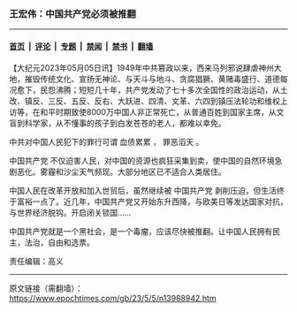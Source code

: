 ### 王宏伟：中国共产党必须被推翻

---

#### [首页](../../../..?n13988942) &nbsp;|&nbsp; [评论](../../../../../epoch-comment?n13988942) &nbsp;|&nbsp; [专题](../../../../../epoch-special?n13988942) &nbsp;|&nbsp; [禁闻](../../../../../epoch-news?n13988942) &nbsp;|&nbsp; [禁书](../../../../../books?n13988942) &nbsp;|&nbsp; [翻墙](https://github.com/gfw-breaker/nogfw/blob/master/README.md?n13988942)


<div class="post_content" id="artbody" itemprop="articleBody">
 <!-- article content begin -->
 <p>
  【大纪元2023年05月05日讯】1949年中共篡政以来，西来马列邪说肆虐神州大地，摧毁传统文化、宣扬无神论、与天斗与地斗、贪腐猖獗、黄赌毒盛行、道德每况愈下，民怨沸腾；短短几十年，共产党发动了七十多次全国性的政治运动，从土改、镇反、三反、五反、反右、大跃进、四清、文革、六四到镇压法轮功和维权上访等，在和平时期致使8000万中国人非正常死亡，从普通百姓到国家主席，从文盲到科学家，从不懂事的孩子到白发苍苍的老人，都难以幸免。
 </p>
 <p>
  中共对中国人民犯下的罪行可谓
  <ok href="https://www.epochtimes.com/gb/tag/%E8%A1%80%E5%80%BA%E7%B4%AF%E7%B4%AF.html">
   血债累累
  </ok>
  ，
  <ok href="https://www.epochtimes.com/gb/tag/%E7%BD%AA%E6%81%B6%E6%BB%94%E5%A4%A9.html">
   罪恶滔天
  </ok>
  。
 </p>
 <p>
  <ok href="https://www.epochtimes.com/gb/tag/%E4%B8%AD%E5%9B%BD%E5%85%B1%E4%BA%A7%E5%85%9A.html">
   中国共产党
  </ok>
  不仅迫害人民，对中国的资源也疯狂采集到卖，使中国的自然环境急剧恶化。雾霾和沙尘天气频现。大部分地区已不适合人类居住。
 </p>
 <p>
  中国人民在改革开放和加入世贸后，虽然继续被
  <ok href="https://www.epochtimes.com/gb/tag/%E4%B8%AD%E5%9B%BD%E5%85%B1%E4%BA%A7%E5%85%9A.html">
   中国共产党
  </ok>
  剥削压迫，但生活终于富裕一点了。近几年，中国共产党又开始东升西降，与欧美日等发达国家对抗，与世界经济脱钩。开启闭关锁国……
 </p>
 <p>
  中国共产党就是一个黑社会，是一个毒瘤，应该尽快被推翻。让中国人民拥有民主，法治，自由和选票。
 </p>
 <p>
  责任编辑：高义
 </p>
 <!-- article content end -->
 <div id="below_article_ad">
 </div>
</div>


---

原文链接（需翻墙）：https://www.epochtimes.com/gb/23/5/5/n13988942.htm